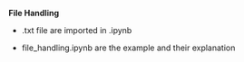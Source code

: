 <b><c>File Handling</c></b>

- .txt file are imported in .ipynb

- file_handling.ipynb are the example and their explanation